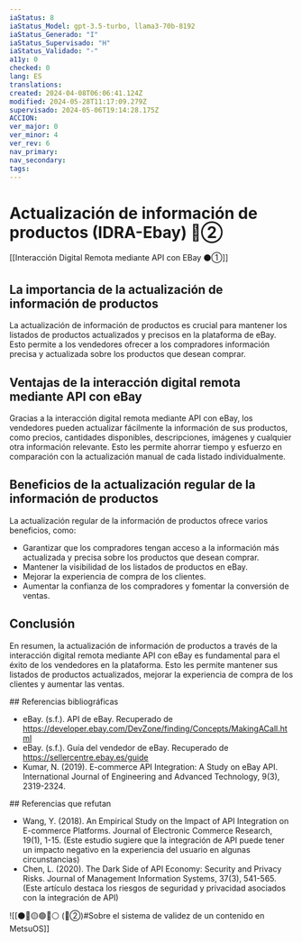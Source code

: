```yaml
---
iaStatus: 8
iaStatus_Model: gpt-3.5-turbo, llama3-70b-8192
iaStatus_Generado: "I"
iaStatus_Supervisado: "H"
iaStatus_Validado: "-"
a11y: 0
checked: 0
lang: ES
translations: 
created: 2024-04-08T06:06:41.124Z
modified: 2024-05-28T11:17:09.279Z
supervisado: 2024-05-06T19:14:28.175Z
ACCION: 
ver_major: 0
ver_minor: 4
ver_rev: 6
nav_primary: 
nav_secondary: 
tags:
---
```

# Actualización de información de productos (IDRA-Ebay) 🔴②

[[Interacción Digital Remota mediante API con EBay ⚫①]]

## La importancia de la actualización de información de productos

La actualización de información de productos es crucial para mantener los listados de productos actualizados y precisos en la plataforma de eBay. Esto permite a los vendedores ofrecer a los compradores información precisa y actualizada sobre los productos que desean comprar.

## Ventajas de la interacción digital remota mediante API con eBay

Gracias a la interacción digital remota mediante API con eBay, los vendedores pueden actualizar fácilmente la información de sus productos, como precios, cantidades disponibles, descripciones, imágenes y cualquier otra información relevante. Esto les permite ahorrar tiempo y esfuerzo en comparación con la actualización manual de cada listado individualmente.

## Beneficios de la actualización regular de la información de productos

La actualización regular de la información de productos ofrece varios beneficios, como:

* Garantizar que los compradores tengan acceso a la información más actualizada y precisa sobre los productos que desean comprar.
* Mantener la visibilidad de los listados de productos en eBay.
* Mejorar la experiencia de compra de los clientes.
* Aumentar la confianza de los compradores y fomentar la conversión de ventas.

## Conclusión

En resumen, la actualización de información de productos a través de la interacción digital remota mediante API con eBay es fundamental para el éxito de los vendedores en la plataforma. Esto les permite mantener sus listados de productos actualizados, mejorar la experiencia de compra de los clientes y aumentar las ventas.

## Referencias bibliográficas

* eBay. (s.f.). API de eBay. Recuperado de <https://developer.ebay.com/DevZone/finding/Concepts/MakingACall.html>
* eBay. (s.f.). Guía del vendedor de eBay. Recuperado de <https://sellercentre.ebay.es/guide>
* Kumar, N. (2019). E-commerce API Integration: A Study on eBay API. International Journal of Engineering and Advanced Technology, 9(3), 2319-2324.

## Referencias que refutan

* Wang, Y. (2018). An Empirical Study on the Impact of API Integration on E-commerce Platforms. Journal of Electronic Commerce Research, 19(1), 1-15. (Este estudio sugiere que la integración de API puede tener un impacto negativo en la experiencia del usuario en algunas circunstancias)
* Chen, L. (2020). The Dark Side of API Economy: Security and Privacy Risks. Journal of Management Information Systems, 37(3), 541-565. (Este artículo destaca los riesgos de seguridad y privacidad asociados con la integración de API)

![[⚫🔴🟡🟢🔵⚪ (🔴②)#Sobre el sistema de validez de un contenido en MetsuOS]]

